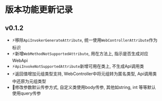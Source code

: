 ﻿# 版本功能更新记录

## v0.1.2

- ⚡️移除`ApiInvokerGenerateAttribute`, 统一使用`WebControllerAttribute`作为标识
- ⚡️新增`WebMethodNotSupportedAttribute`, 用在方法上, 指示是否生成对应WebApi
- ⚡️`ApiInvokeNotSupportedAttribute`新增可用在类上, 不生成Api调用类
- ⚡️返回值增加元组类型支持, WebController中将元组转为匿名类型, Api调用类中还原为元组类型
- 🐞修改参数默认传参方式, 自定义类使用body传参, 其他如string, int 等等默认使用query传参
